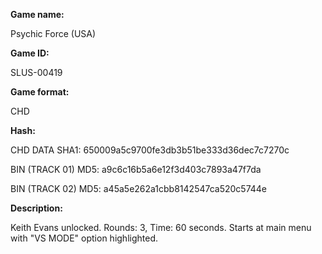 **Game name:**

Psychic Force (USA)

**Game ID:**

SLUS-00419

**Game format:**

CHD

**Hash:**

CHD DATA SHA1: 650009a5c9700fe3db3b51be333d36dec7c7270c

BIN (TRACK 01) MD5: a9c6c16b5a6e12f3d403c7893a47f7da

BIN (TRACK 02) MD5: a45a5e262a1cbb8142547ca520c5744e

**Description:**

Keith Evans unlocked. Rounds: 3, Time: 60 seconds. Starts at main menu with "VS MODE" option highlighted.